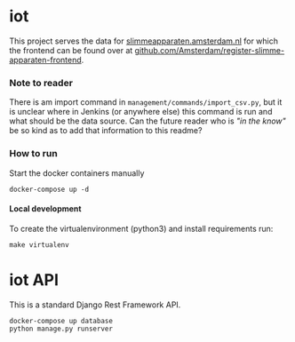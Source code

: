 # iot
This project serves the data for [slimmeapparaten.amsterdam.nl](https://slimmeapparaten.amsterdam.nl/) for which the 
frontend can be found over at [github.com/Amsterdam/register-slimme-apparaten-frontend](https://github.com/Amsterdam/).

### Note to reader
There is am import command in `management/commands/import_csv.py`, but it is unclear where in Jenkins 
(or anywhere else) this command is run and what should be the data source. Can the future reader who 
is _"in the know"_ be so kind as to add that information to this readme?


### How to run

Start the docker containers manually
```
docker-compose up -d
```

#### Local development

To create the virtualenvironment (python3) and install requirements run:
```
make virtualenv
```

iot API
==================

This is a standard Django Rest Framework API.

```
docker-compose up database
python manage.py runserver
```
